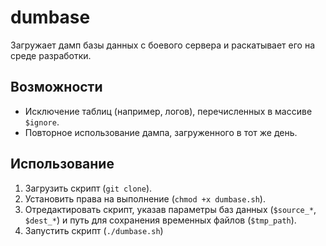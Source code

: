 dumbase
=======

Загружает дамп базы данных с боевого сервера и раскатывает его на среде разработки.


Возможности
-----------

* Исключение таблиц (например, логов), перечисленных в массиве `$ignore`.
* Повторное использование дампа, загруженного в тот же день.


Использование
-------------

1. Загрузить скрипт (`git clone`).
1. Установить права на выполнение (`chmod +x dumbase.sh`).
1. Отредактировать скрипт, указав параметры баз данных (`$source_*`, `$dest_*`)
и путь для сохранения временных файлов (`$tmp_path`).
1. Запустить скрипт (`./dumbase.sh`)

